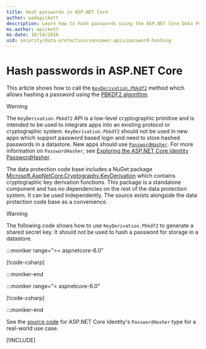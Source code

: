 ```yaml
---
title: Hash passwords in ASP.NET Core
author: wadepickett
description: Learn how to hash passwords using the ASP.NET Core Data Protection APIs.
ms.author: wpickett
ms.date: 10/14/2016
uid: security/data-protection/consumer-apis/password-hashing
---
```


# Hash passwords in ASP.NET Core

This article shows how to call the [`KeyDerivation.Pbkdf2`](/dotnet/api/microsoft.aspnetcore.cryptography.keyderivation.keyderivation.pbkdf2) method which allows hashing a password using the [PBKDF2 algorithm](https://tools.ietf.org/html/rfc2898#section-5.2).

> [!WARNING]
> The `KeyDerivation.Pbkdf2` API is a low-level cryptographic primitive and is intended to be used to integrate apps into an existing protocol or cryptographic system. `KeyDerivation.Pbkdf2` should not be used in new apps which support password based login and need to store hashed passwords in a datastore. New apps should use [`PasswordHasher`](/dotnet/api/microsoft.aspnetcore.identity.passwordhasher-1). For more information on `PasswordHasher`, see [Exploring the ASP.NET Core Identity PasswordHasher](https://andrewlock.net/exploring-the-asp-net-core-identity-passwordhasher/).

The data protection code base includes a NuGet package [Microsoft.AspNetCore.Cryptography.KeyDerivation](https://www.nuget.org/packages/Microsoft.AspNetCore.Cryptography.KeyDerivation/) which contains cryptographic key derivation functions. This package is a standalone component and has no dependencies on the rest of the data protection system. It can be used independently. The source exists alongside the data protection code base as a convenience.

> [!WARNING]
> The following code shows how to use `KeyDerivation.Pbkdf2` to  generate a shared secret key. It should not be used to hash a password for storage in a datastore.

<!-- See https://github.com/dotnet/AspNetCore.Docs/pull/26253#issuecomment-1187984822 for detailed reasoning -->

:::moniker range=">= aspnetcore-6.0"

[!code-csharp[](password-hashing/samples/6.x/passwordhasher.cs)]

:::moniker-end

:::moniker range="< aspnetcore-6.0"

[!code-csharp[](password-hashing/samples/5.x/passwordhasher.cs)]

:::moniker-end

See the [source code](https://github.com/dotnet/AspNetCore/blob/main/src/Identity/Extensions.Core/src/PasswordHasher.cs) for ASP.NET Core Identity's `PasswordHasher` type for a real-world use case.

[!INCLUDE[](~/includes/aspnetcore-repo-ref-source-links.md)]
